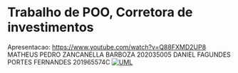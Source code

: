 # Trabalho de POO, Corretora de investimentos

Apresentacao: https://www.youtube.com/watch?v=Q88FXMD2UP8
    MATHEUS PEDRO ZANCANELLA BARBOZA 202035005
    DANIEL FAGUNDES PORTES FERNANDES 201965574C
[![UML](https://i.imgur.com/rO1lUSq.png)](https://imgur.com/a/BxrTuxd)
